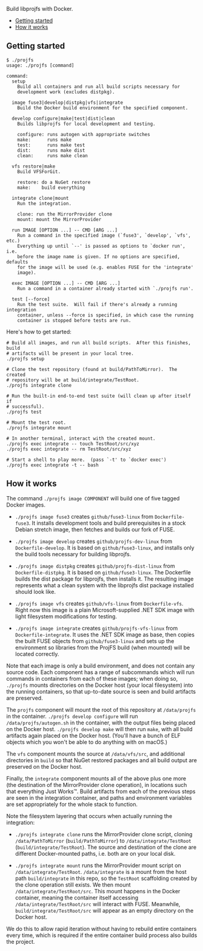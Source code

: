 Build libprojfs with Docker.

  - [Getting started](#getting-started)
  - [How it works](#how-it-works)

## Getting started

``` console
$ ./projfs
usage: ./projfs [command]

command:
  setup
    Build all containers and run all build scripts necessary for
    development work (excludes distpkg).

  image fuse3|develop|distpkg|vfs|integrate
    Build the Docker build environment for the specified component.

  develop configure|make|test|dist|clean
    Builds libprojfs for local development and testing.

    configure: runs autogen with appropriate switches
    make:      runs make
    test:      runs make test
    dist:      runs make dist
    clean:     runs make clean

  vfs restore|make
    Build VFSForGit.

    restore: do a NuGet restore
    make:    build everything

  integrate clone|mount
    Run the integration.

    clone: run the MirrorProvider clone
    mount: mount the MirrorProvider

  run IMAGE [OPTION ...] -- CMD [ARG ...]
    Run a command in the specified image (`fuse3', `develop', `vfs', etc.)
    Everything up until `--' is passed as options to `docker run', i.e.
    before the image name is given. If no options are specified, defaults
    for the image will be used (e.g. enables FUSE for the 'integrate'
    image).

  exec IMAGE [OPTION ...] -- CMD [ARG ...]
    Run a command in a container already started with `./projfs run'.

  test [--force]
    Run the test suite.  Will fail if there's already a running integration
    container, unless --force is specified, in which case the running
    container is stopped before tests are run.
```

Here's how to get started:

``` shell
# Build all images, and run all build scripts.  After this finishes, build
# artifacts will be present in your local tree.
./projfs setup

# Clone the test repository (found at build/PathToMirror).  The created
# repository will be at build/integrate/TestRoot.
./projfs integrate clone

# Run the built-in end-to-end test suite (will clean up after itself if
# successful).
./projfs test

# Mount the test root.
./projfs integrate mount

# In another terminal, interact with the created mount.
./projfs exec integrate -- touch TestRoot/src/xyz
./projfs exec integrate -- rm TestRoot/src/xyz

# Start a shell to play more.  (pass `-t' to `docker exec')
./projfs exec integrate -t -- bash
```

## How it works

The command `./projfs image COMPONENT` will build one of five tagged Docker images.

  - `./projfs image fuse3` creates `github/fuse3-linux` from `Dockerfile-fuse3`. It installs development tools and build
    prerequisites in a stock Debian stretch image, then fetches and builds our fork of FUSE.

  - `./projfs image develop` creates `github/projfs-dev-linux` from `Dockerfile-develop`. It is based on
    `github/fuse3-linux`, and installs only the build tools necessary for building libprojfs.

  - `./projfs image distpkg` creates `github/projfs-dist-linux` from `Dockerfile-distpkg`. It is based on
    `github/fuse3-linux`. The Dockerfile builds the dist package for libprojfs, then installs it. The resulting image
    represents what a clean system with the libprojfs dist package installed should look like.

  - `./projfs image vfs` creates `github/vfs-linux` from `Dockerfile-vfs`. Right now this image is a plain
    Microsoft-supplied .NET SDK image with light filesystem modifications for testing.

  - `./projfs image integrate` creates `github/projfs-vfs-linux` from `Dockerfile-integrate`. It uses the .NET SDK image
    as base, then copies the built FUSE objects from `github/fuse3-linux` and sets up the environment so libraries from
    the ProjFS build (when mounted) will be located correctly.

Note that each image is only a build environment, and does not contain any source code. Each component has a range of
subcommands which will run commands in containers from each of these images; when doing so, `./projfs` mounts
directories on the Docker host (your local filesystem) into the running containers, so that up-to-date source is seen
and build artifacts are preserved.

The `projfs` component will mount the root of this repository at `/data/projfs` in the container. `./projfs develop
configure` will run `/data/projfs/autogen.sh` in the container, with the output files being placed on the Docker host.
`./projfs develop make` will then run `make`, with all build artifacts again placed on the Docker host. (You'll have a
bunch of ELF objects which you won't be able to do anything with on macOS.)

The `vfs` component mounts the source at `/data/vfs/src`, and additional directories in `build` so that NuGet restored
packages and all build output are preserved on the Docker host.

Finally, the `integrate` component mounts all of the above plus one more (the destination of the MirrorProvider clone
operation), in locations such that everything Just Works™. Build artifacts from each of the previous steps are seen in
the integration container, and paths and environment variables are set appropriately for the whole stack to function.

Note the filesystem layering that occurs when actually running the integration:

  - `./projfs integrate clone` runs the MirrorProvider clone script, cloning `/data/PathToMirror` (`build/PathToMirror`)
    to `/data/integrate/TestRoot` (`build/integrate/TestRoot`). The source and destination of the clone are different
    Docker-mounted paths, i.e. both are on your local disk.

  - `./projfs integrate mount` runs the MirrorProvider mount script on `/data/integrate/TestRoot`. `/data/integrate` is
    a mount from the host path `build/integrate` in this repo, so the `TestRoot` scaffolding created by the clone
    operation still exists. We then mount `/data/integrate/TestRoot/src`. This mount happens in the Docker container,
    meaning the container itself accessing `/data/integrate/TestRoot/src` will interact with FUSE. Meanwhile,
    `build/integrate/TestRoot/src` will appear as an empty directory on the Docker host.

We do this to allow rapid iteration without having to rebuild entire containers every time, which is required if the
entire container build process also builds the project.
